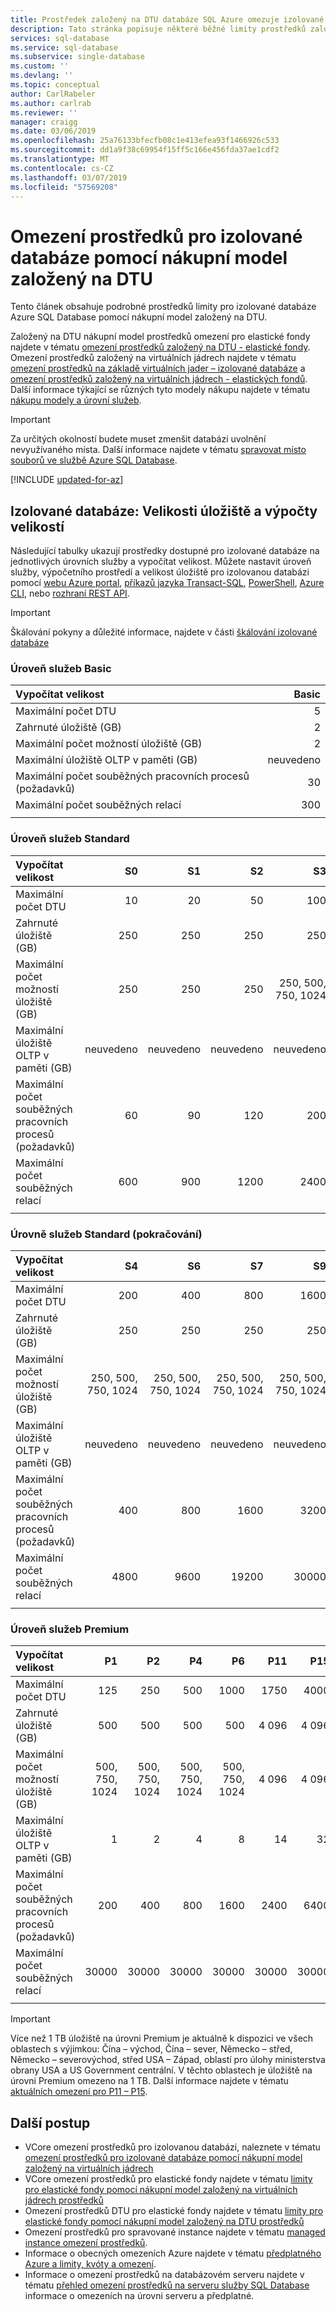 ```yaml
---
title: Prostředek založený na DTU databáze SQL Azure omezuje izolované databáze | Dokumentace Microsoftu
description: Tato stránka popisuje některé běžné limity prostředků založený na DTU pro izolované databáze ve službě Azure SQL Database.
services: sql-database
ms.service: sql-database
ms.subservice: single-database
ms.custom: ''
ms.devlang: ''
ms.topic: conceptual
author: CarlRabeler
ms.author: carlrab
ms.reviewer: ''
manager: craigg
ms.date: 03/06/2019
ms.openlocfilehash: 25a76133bfecfb08c1e413efea93f1466926c533
ms.sourcegitcommit: dd1a9f38c69954f15ff5c166e456fda37ae1cdf2
ms.translationtype: MT
ms.contentlocale: cs-CZ
ms.lasthandoff: 03/07/2019
ms.locfileid: "57569208"
---
```

# <a name="resource-limits-for-single-databases-using-the-dtu-based-purchasing-model"></a>Omezení prostředků pro izolované databáze pomocí nákupní model založený na DTU

Tento článek obsahuje podrobné prostředků limity pro izolované databáze Azure SQL Database pomocí nákupní model založený na DTU.

Založený na DTU nákupní model prostředků omezení pro elastické fondy najdete v tématu [omezení prostředků založený na DTU - elastické fondy](sql-database-vcore-resource-limits-elastic-pools.md). Omezení prostředků založený na virtuálních jádrech najdete v tématu [omezení prostředků na základě virtuálních jader – izolované databáze](sql-database-vcore-resource-limits-single-databases.md) a [omezení prostředků založený na virtuálních jádrech - elastických fondů](sql-database-vcore-resource-limits-elastic-pools.md). Další informace týkající se různých tyto modely nákupu najdete v tématu [nákupu modely a úrovní služeb](sql-database-purchase-models.md).

> [!IMPORTANT]
> Za určitých okolností budete muset zmenšit databázi uvolnění nevyužívaného místa. Další informace najdete v tématu [spravovat místo souborů ve službě Azure SQL Database](sql-database-file-space-management.md).

[!INCLUDE [updated-for-az](../../includes/updated-for-az.md)]

## <a name="single-database-storage-sizes-and-compute-sizes"></a>Izolované databáze: Velikosti úložiště a výpočty velikostí

Následující tabulky ukazují prostředky dostupné pro izolované databáze na jednotlivých úrovních služby a vypočítat velikost. Můžete nastavit úroveň služby, výpočetního prostředí a velikost úložiště pro izolovanou databázi pomocí [webu Azure portal](sql-database-single-databases-manage.md#manage-an-existing-sql-database-server), [příkazů jazyka Transact-SQL](sql-database-single-databases-manage.md#transact-sql-manage-sql-database-servers-and-single-databases), [PowerShell](sql-database-single-databases-manage.md#powershell-manage-sql-database-servers-and-single-databases), [ Azure CLI](sql-database-single-databases-manage.md#azure-cli-manage-sql-database-servers-and-single-databases), nebo [rozhraní REST API](sql-database-single-databases-manage.md#rest-api-manage-sql-database-servers-and-single-databases).

> [!IMPORTANT]
> Škálování pokyny a důležité informace, najdete v části [škálování izolované databáze](sql-database-single-database-scale.md)

### <a name="basic-service-tier"></a>Úroveň služeb Basic

| **Vypočítat velikost** | **Basic** |
| :--- | --: |
| Maximální počet DTU | 5 |
| Zahrnuté úložiště (GB) | 2 |
| Maximální počet možností úložiště (GB) | 2 |
| Maximální úložiště OLTP v paměti (GB) |neuvedeno |
| Maximální počet souběžných pracovních procesů (požadavků) | 30 |
| Maximální počet souběžných relací | 300 |
|||

### <a name="standard-service-tier"></a>Úroveň služeb Standard

| **Vypočítat velikost** | **S0** | **S1** | **S2** | **S3** |
| :--- |---:| ---:|---:|---:|
| Maximální počet DTU | 10 | 20 | 50 | 100 |
| Zahrnuté úložiště (GB) | 250 | 250 | 250 | 250 |
| Maximální počet možností úložiště (GB) | 250 | 250 | 250 | 250, 500, 750, 1024 |
| Maximální úložiště OLTP v paměti (GB) | neuvedeno | neuvedeno | neuvedeno | neuvedeno |
| Maximální počet souběžných pracovních procesů (požadavků)| 60 | 90 | 120 | 200 |
| Maximální počet souběžných relací |600 | 900 | 1200 | 2400 |
||||||

### <a name="standard-service-tier-continued"></a>Úrovně služeb Standard (pokračování)

| **Vypočítat velikost** | **S4** | **S6** | **S7** | **S9** | **S12** |
| :--- |---:| ---:|---:|---:|---:|
| Maximální počet DTU | 200 | 400 | 800 | 1600 | 3000 |
| Zahrnuté úložiště (GB) | 250 | 250 | 250 | 250 | 250 |
| Maximální počet možností úložiště (GB) | 250, 500, 750, 1024 | 250, 500, 750, 1024 | 250, 500, 750, 1024 | 250, 500, 750, 1024 | 250, 500, 750, 1024 |
| Maximální úložiště OLTP v paměti (GB) | neuvedeno | neuvedeno | neuvedeno | neuvedeno |neuvedeno |
| Maximální počet souběžných pracovních procesů (požadavků)| 400 | 800 | 1600 | 3200 |6000 |
| Maximální počet souběžných relací |4800 | 9600 | 19200 | 30000 |30000 |
|||||||

### <a name="premium-service-tier"></a>Úroveň služeb Premium

| **Vypočítat velikost** | **P1** | **P2** | **P4** | **P6** | **P11** | **P15** |
| :--- |---:|---:|---:|---:|---:|---:|
| Maximální počet DTU | 125 | 250 | 500 | 1000 | 1750 | 4000 |
| Zahrnuté úložiště (GB) | 500 | 500 | 500 | 500 | 4 096 | 4 096 |
| Maximální počet možností úložiště (GB) | 500, 750, 1024 | 500, 750, 1024 | 500, 750, 1024 | 500, 750, 1024 | 4 096 | 4 096 |
| Maximální úložiště OLTP v paměti (GB) | 1 | 2 | 4 | 8 | 14 | 32 |
| Maximální počet souběžných pracovních procesů (požadavků)| 200 | 400 | 800 | 1600 | 2400 | 6400 |
| Maximální počet souběžných relací | 30000 | 30000 | 30000 | 30000 | 30000 | 30000 |
|||||||

> [!IMPORTANT]
> Více než 1 TB úložiště na úrovni Premium je aktuálně k dispozici ve všech oblastech s výjimkou: Čína – východ, Čína – sever, Německo – střed, Německo – severovýchod, střed USA – Západ, oblastí pro úlohy ministerstva obrany USA a US Government centrální. V těchto oblastech je úložiště na úrovni Premium omezeno na 1 TB.  Další informace najdete v tématu [aktuálních omezení pro P11 – P15](#single-database-limitations-of-p11-and-p15-when-the-maximum-size-greater-than-1-tb).  

## <a name="next-steps"></a>Další postup

- VCore omezení prostředků pro izolovanou databázi, naleznete v tématu [omezení prostředků pro izolované databáze pomocí nákupní model založený na virtuálních jádrech](sql-database-vcore-resource-limits-single-databases.md)
- VCore omezení prostředků pro elastické fondy najdete v tématu [limity pro elastické fondy pomocí nákupní model založený na virtuálních jádrech prostředků](sql-database-vcore-resource-limits-elastic-pools.md)
- Omezení prostředků DTU pro elastické fondy najdete v tématu [limity pro elastické fondy pomocí nákupní model založený na DTU prostředků](sql-database-dtu-resource-limits-elastic-pools.md)
- Omezení prostředků pro spravované instance najdete v tématu [managed instance omezení prostředků](sql-database-managed-instance-resource-limits.md).
- Informace o obecných omezeních Azure najdete v tématu [předplatného Azure a limity, kvóty a omezení](../azure-subscription-service-limits.md).
- Informace o omezení prostředků na databázovém serveru najdete v tématu [přehled omezení prostředků na serveru služby SQL Database](sql-database-resource-limits-database-server.md) informace o omezeních na úrovni serveru a předplatné.